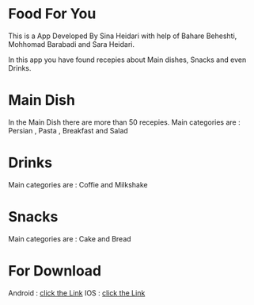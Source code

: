 # Food For You

This is a App Developed By Sina Heidari with help of Bahare Beheshti, Mohhomad Barabadi and Sara Heidari.

In this app you have found recepies about Main dishes, Snacks and even Drinks.

# Main Dish

In the Main Dish there are more than 50 recepies.
Main categories are : Persian , Pasta , Breakfast and Salad

# Drinks

Main categories are : Coffie and Milkshake

# Snacks

Main categories are : Cake and Bread

# For Download

Android : [click the Link](https://github.com/HeidariSina/Meals/tree/main/download/android)
IOS : [click the Link](https://github.com/HeidariSina/Meals/tree/main/download/IOS)
